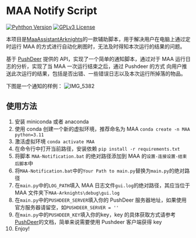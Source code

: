 # MAA Notify Script

[![Pyhthon Version](https://img.shields.io/badge/python-3.11-blue)](https://www.python.org/downloads/release/python-370/)
[![GPLv3 License](https://img.shields.io/github/license/hcy2206/FIRMS_Data_Visualization)](https://opensource.org/licenses/GPL-3.0)

本项目是[MaaAssistantArknights](https://maa.plus)的一款辅助脚本，用于解决用户在电脑上通过定时运行 MAA 的方式进行自动化刷图时，无法及时得知本次运行的结果的问题。

基于 [PushDeer](http://pushdeer.com) 提供的 API，实现了一个简单的通知脚本，通过对于 MAA 运行日志的分析，实现了当 MAA 一次运行结束之后，通过 Pushdeer 的方式 向用户推送此次运行的结果，包括是否出错、一些错误日志以及本次运行所掉落的物品。

下图是一个通知的样例：
![IMG_5382](https://markdown-tuchuang-hcy2206.oss-cn-shanghai.aliyuncs.com/img/202307011605689.jpg)

## 使用方法

1. 安装 miniconda 或者 anaconda
2. 使用 conda 创建一个新的虚拟环境，推荐命名为 MAA `conda create -n MAA python=3.11`
3. 激活虚拟环境 `conda activate MAA`
4. 在命令行中打开当前路径，安装依赖 `pip install -r requirements.txt`
5. 将脚本 `MAA-Notification.bat` 的绝对路径添加到 MAA 的`设置-连接设置-结束后脚本`中
6. 将`MAA-Notification.bat`中的`Your Path to main.py`替换为`main.py`的绝对路径
7. 在`main.py`中的`LOG_PATH`填入 MAA 日志文件`gui.log`的绝对路径，其应当位于 MAA 文件夹下`MAA-Arknights\debug\gui.log`
8. 在`main.py`中的`PUSHDEER_SERVER`填入你的 PushDeer 服务器地址，如果使用官方服务器请留空，如`PUSHDEER_SERVER = ''`
9. 在`main.py`中的`PUSHDEER_KEY`填入你的key，key 的具体获取方式请参考[PushDeer](http://pushdeer.com)的文档，简单来说需要使用 Pushdeer 客户端获得 key
10. Enjoy!